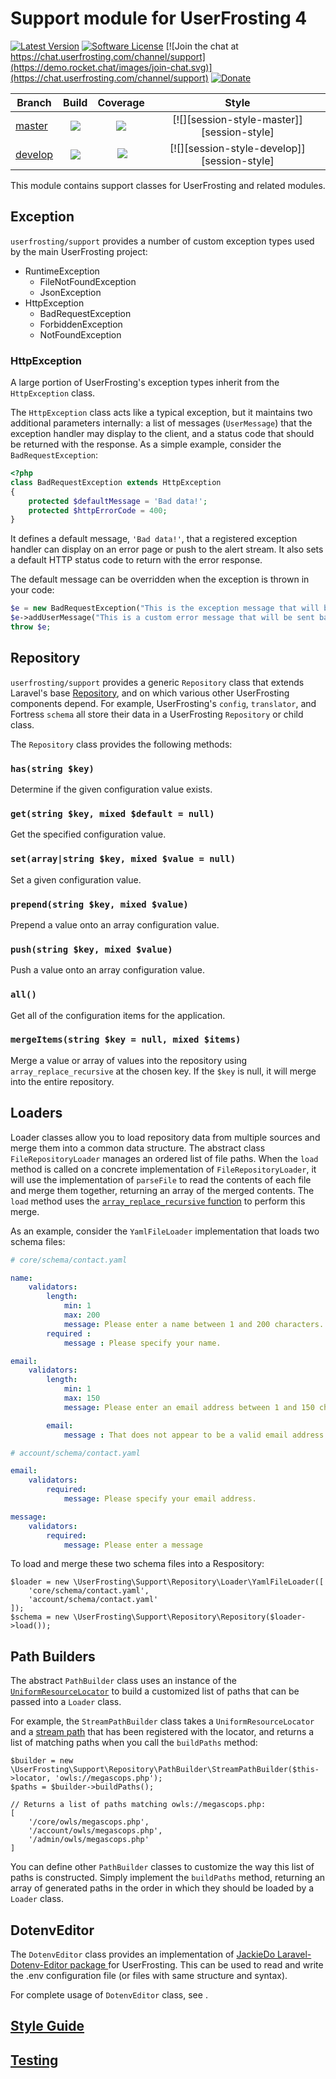 # Support module for UserFrosting 4

[![Latest Version](https://img.shields.io/github/release/userfrosting/support.svg)](https://github.com/userfrosting/support/releases)
[![Software License](https://img.shields.io/badge/license-MIT-brightgreen.svg)](LICENSE.md)
[![Join the chat at https://chat.userfrosting.com/channel/support](https://demo.rocket.chat/images/join-chat.svg)](https://chat.userfrosting.com/channel/support)
[![Donate](https://img.shields.io/badge/Open%20Collective-Donate-blue.svg)](https://opencollective.com/userfrosting#backer)

| Branch | Build | Coverage | Style |
| ------ |:-----:|:--------:|:-----:|
| [master][Support]  | [![][support-master-build]][support-travis] | [![][support-master-codecov]][support-codecov] | [![][session-style-master]][session-style] |
| [develop][support-develop] | [![][support-develop-build]][support-travis] | [![][support-develop-codecov]][support-codecov] | [![][session-style-develop]][session-style] |

<!-- Links -->
[Support]: https://github.com/userfrosting/support
[support-develop]: https://github.com/userfrosting/support/tree/develop
[support-version]: https://img.shields.io/github/release/userfrosting/support.svg
[support-master-build]: https://travis-ci.org/userfrosting/support.svg?branch=master
[support-master-codecov]: https://codecov.io/gh/userfrosting/support/branch/master/graph/badge.svg
[support-develop-build]: https://travis-ci.org/userfrosting/support.svg?branch=develop
[support-develop-codecov]: https://codecov.io/gh/userfrosting/support/branch/develop/graph/badge.svg
[support-releases]: https://github.com/userfrosting/support/releases
[support-travis]: https://travis-ci.org/userfrosting/support
[support-codecov]: https://codecov.io/gh/userfrosting/support
[support-style-master]: https://github.styleci.io/repos/60137523/shield?branch=master&style=flat
[support-style-develop]: https://github.styleci.io/repos/60137523/shield?branch=develop&style=flat
[support-style]: https://github.styleci.io/repos/60137523

This module contains support classes for UserFrosting and related modules.

## Exception

`userfrosting/support` provides a number of custom exception types used by the main UserFrosting project:

- RuntimeException
  - FileNotFoundException
  - JsonException
- HttpException
  - BadRequestException
  - ForbiddenException
  - NotFoundException

### HttpException

A large portion of UserFrosting's exception types inherit from the `HttpException` class.

The `HttpException` class acts like a typical exception, but it maintains two additional parameters internally: a list of messages (`UserMessage`) that the exception handler may display to the client, and a status code that should be returned with the response.  As a simple example, consider the `BadRequestException`:

```php
<?php
class BadRequestException extends HttpException
{
    protected $defaultMessage = 'Bad data!';
    protected $httpErrorCode = 400;
}
```

It defines a default message, `'Bad data!'`, that a registered exception handler can display on an error page or push to the alert stream.  It also sets a default HTTP status code to return with the error response.

The default message can be overridden when the exception is thrown in your code:

```php
$e = new BadRequestException("This is the exception message that will be logged for the dev/sysadmin.");
$e->addUserMessage("This is a custom error message that will be sent back to the client.  Hello, client!");
throw $e;
```

## Repository

`userfrosting/support` provides a generic `Repository` class that extends Laravel's base [Repository](https://laravel.com/api/5.4/Illuminate/Config/Repository.html), and on which various other UserFrosting components depend.  For example, UserFrosting's `config`, `translator`, and Fortress `schema` all store their data in a UserFrosting `Repository` or child class.

The `Repository` class provides the following methods:

### `has(string $key)`

Determine if the given configuration value exists.

### `get(string $key, mixed $default = null)`

Get the specified configuration value.

### `set(array|string $key, mixed $value = null)`

Set a given configuration value.

### `prepend(string $key, mixed $value)`

Prepend a value onto an array configuration value.

### `push(string $key, mixed $value)`

Push a value onto an array configuration value.

### `all()`

Get all of the configuration items for the application.

### `mergeItems(string $key = null, mixed $items)`

Merge a value or array of values into the repository using `array_replace_recursive` at the chosen key.  If the `$key` is null, it will merge into the entire repository.

## Loaders

Loader classes allow you to load repository data from multiple sources and merge them into a common data structure.  The abstract class `FileRepositoryLoader` manages an ordered list of file paths.  When the `load` method is called on a concrete implementation of `FileRepositoryLoader`, it will use the implementation of `parseFile` to read the contents of each file and merge them together, returning an array of the merged contents.  The `load` method uses the [`array_replace_recursive` function](http://php.net/manual/en/function.array-replace-recursive.php) to perform this merge.

As an example, consider the `YamlFileLoader` implementation that loads two schema files:

```yaml
# core/schema/contact.yaml

name:
    validators:
        length:
            min: 1
            max: 200
            message: Please enter a name between 1 and 200 characters.
        required :
            message : Please specify your name.

email:
    validators:
        length:
            min: 1
            max: 150
            message: Please enter an email address between 1 and 150 characters.

        email:
            message : That does not appear to be a valid email address.

# account/schema/contact.yaml

email:
    validators:
        required:
            message: Please specify your email address.

message:
    validators:
        required:
            message: Please enter a message
```

To load and merge these two schema files into a Respository:

```
$loader = new \UserFrosting\Support\Repository\Loader\YamlFileLoader([
    'core/schema/contact.yaml',
    'account/schema/contact.yaml'
]);
$schema = new \UserFrosting\Support\Repository\Repository($loader->load());
```

## Path Builders

The abstract `PathBuilder` class uses an instance of the [`UniformResourceLocator`](https://github.com/userfrosting/uniformresourcelocator) to build a customized list of paths that can be passed into a `Loader` class.

For example, the `StreamPathBuilder` class takes a `UniformResourceLocator` and a [stream path](https://webmozart.io/blog/2013/06/19/the-power-of-uniform-resource-location-in-php/) that has been registered with the locator, and returns a list of matching paths when you call the `buildPaths` method:

```
$builder = new \UserFrosting\Support\Repository\PathBuilder\StreamPathBuilder($this->locator, 'owls://megascops.php');
$paths = $builder->buildPaths();

// Returns a list of paths matching owls://megascops.php:
[
    '/core/owls/megascops.php',
    '/account/owls/megascops.php',
    '/admin/owls/megascops.php'
]
```

You can define other `PathBuilder` classes to customize the way this list of paths is constructed.  Simply implement the `buildPaths` method, returning an array of generated paths in the order in which they should be loaded by a `Loader` class.

## DotenvEditor

The `DotenvEditor` class provides an implementation of [JackieDo Laravel-Dotenv-Editor package ](https://github.com/JackieDo/Laravel-Dotenv-Editor) for UserFrosting. This can be used to read and write the .env configuration file (or files with same structure and syntax).

For complete usage of `DotenvEditor` class, see [](https://github.com/JackieDo/Laravel-Dotenv-Editor#reading-file-content).

## [Style Guide](STYLE-GUIDE.md)

## [Testing](RUNNING_TESTS.md)
